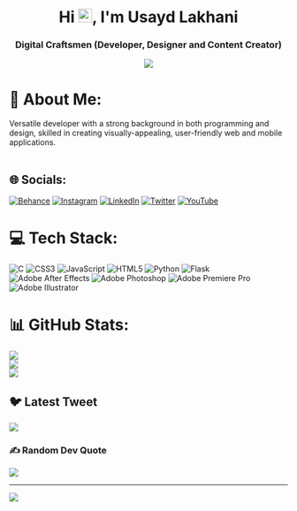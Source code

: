 

<h1 align="center">Hi <img src="https://media.giphy.com/media/hvRJCLFzcasrR4ia7z/giphy.gif" width="25px">, I'm Usayd Lakhani</h1>
<h3 align="center">Digital Craftsmen (Developer, Designer and Content Creator)</h3>

<p align="center">
  <img src="https://cdn.discordapp.com/attachments/857714045251878972/977153774206476318/revenge_hotlinenct_dream.gif">
</p>

# 💫 About Me:
Versatile developer with a strong background in both programming and design, skilled in creating visually-appealing, user-friendly web and mobile applications.<br><br>


## 🌐 Socials:
[![Behance](https://img.shields.io/badge/Behance-1769ff?logo=behance&logoColor=white)](https://behance.net/usayd) [![Instagram](https://img.shields.io/badge/Instagram-%23E4405F.svg?logo=Instagram&logoColor=white)](https://instagram.com/usayd.l) [![LinkedIn](https://img.shields.io/badge/LinkedIn-%230077B5.svg?logo=linkedin&logoColor=white)](https://linkedin.com/in/usaydl) [![Twitter](https://img.shields.io/badge/Twitter-%231DA1F2.svg?logo=Twitter&logoColor=white)](https://twitter.com/usayd) [![YouTube](https://img.shields.io/badge/YouTube-%23FF0000.svg?logo=YouTube&logoColor=white)](https://youtube.com/@usaydswrld) 

# 💻 Tech Stack:
![C](https://img.shields.io/badge/c-%2300599C.svg?style=for-the-badge&logo=c&logoColor=white) ![CSS3](https://img.shields.io/badge/css3-%231572B6.svg?style=for-the-badge&logo=css3&logoColor=white) ![JavaScript](https://img.shields.io/badge/javascript-%23323330.svg?style=for-the-badge&logo=javascript&logoColor=%23F7DF1E) ![HTML5](https://img.shields.io/badge/html5-%23E34F26.svg?style=for-the-badge&logo=html5&logoColor=white) ![Python](https://img.shields.io/badge/python-3670A0?style=for-the-badge&logo=python&logoColor=ffdd54) ![Flask](https://img.shields.io/badge/flask-%23000.svg?style=for-the-badge&logo=flask&logoColor=white) ![Adobe After Effects](https://img.shields.io/badge/Adobe%20After%20Effects-9999FF.svg?style=for-the-badge&logo=Adobe%20After%20Effects&logoColor=white) ![Adobe Photoshop](https://img.shields.io/badge/adobephotoshop-%2331A8FF.svg?style=for-the-badge&logo=adobephotoshop&logoColor=white) ![Adobe Premiere Pro](https://img.shields.io/badge/Adobe%20Premiere%20Pro-9999FF.svg?style=for-the-badge&logo=Adobe%20Premiere%20Pro&logoColor=white) ![Adobe Illustrator](https://img.shields.io/badge/adobeillustrator-%23FF9A00.svg?style=for-the-badge&logo=adobeillustrator&logoColor=white)
# 📊 GitHub Stats:
![](https://github-readme-stats.vercel.app/api?username=usayd-l&theme=tokyonight&hide_border=true&include_all_commits=false&count_private=false)<br/>
![](https://github-readme-streak-stats.herokuapp.com/?user=usayd-l&theme=tokyonight&hide_border=true)<br/>
![](https://github-readme-stats.vercel.app/api/top-langs/?username=usayd-l&theme=tokyonight&hide_border=true&include_all_commits=false&count_private=false&layout=compact)

## 🐦 Latest Tweet
[![](https://gtce.itsvg.in/api?username=usaydl)](https://github.com/VishwaGauravIn/github-twitter-card-embed)

### ✍️ Random Dev Quote
![](https://quotes-github-readme.vercel.app/api?type=horizontal&theme=radical)

---
[![](https://visitcount.itsvg.in/api?id=usayd-l&icon=0&color=0)](https://visitcount.itsvg.in)



